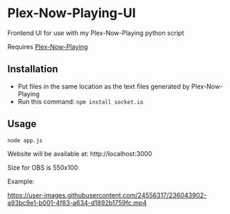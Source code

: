# Plex-Now-Playing-UI
Frontend UI for use with my Plex-Now-Playing python script

Requires [Plex-Now-Playing](https://github.com/Johnnycyan/Plex-Now-Playing)

## Installation
- Put files in the same location as the text files generated by Plex-Now-Playing
- Run this command: `npm install socket.io`

## Usage
`node app.js`

Website will be available at: http://localhost:3000

Size for OBS is 550x100

Example:

https://user-images.githubusercontent.com/24556317/236043902-a93bc9e1-b001-4f83-a634-d1892b1759fc.mp4
